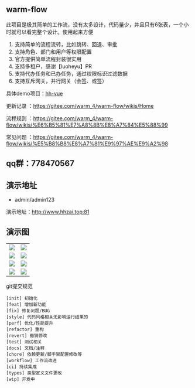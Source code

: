 ## warm-flow

此项目是极其简单的工作流，没有太多设计，代码量少，并且只有6张表，一个小时就可以看完整个设计。使用起来方便

1. 支持简单的流程流转，比如跳转、回退、审批
2. 支持角色、部门和用户等权限配置
3. 官方提供简单流程封装很实用
4. 支持多租户，感谢【luoheyu】PR
5. 支持代办任务和已办任务，通过权限标识过滤数据
6. 支持互斥网关，并行网关（会签、或签）

具体demo项目：[hh-vue](https://gitee.com/min290/hh-vue)

更新记录 ：https://gitee.com/warm_4/warm-flow/wikis/Home

流程规则 ：https://gitee.com/warm_4/warm-flow/wikis/%E6%B5%81%E7%A8%8B%E8%A7%84%E5%88%99

常见问题 ：https://gitee.com/warm_4/warm-flow/wikis/%E5%B8%B8%E8%A7%81%E9%97%AE%E9%A2%98

## qq群：778470567

## 演示地址
- admin/admin123

演示地址：http://www.hhzai.top:81


## 演示图
<table>
    <tr>
        <td><img src="https://foruda.gitee.com/images/1697704379975758657/558474f6_2218307.png"/></td>
        <td><img src="https://foruda.gitee.com/images/1697704511309847220/40ecb5a0_2218307.png"/></td>
    </tr>
    <tr>
        <td><img src="https://foruda.gitee.com/images/1697704522482465368/a161abaf_2218307.png"/></td>
        <td><img src="https://foruda.gitee.com/images/1697704361102991586/f831523d_2218307.png"/></td>
    </tr>
    <tr>
        <td><img src="https://foruda.gitee.com/images/1697704550238134213/8abf2e7e_2218307.png"/></td>
        <td><img src="https://foruda.gitee.com/images/1697704582500705717/a87d0c32_2218307.png"/></td>
    </tr>
    <tr>
        <td><img src="https://foruda.gitee.com/images/1697767718130579881/8f29cbfc_2218307.png"/></td>
        <td><img src="https://foruda.gitee.com/images/1697767731619319111/59871f55_2218307.png"/></td>
    </tr>
</table>



git提交规范

    [init] 初始化  
    [feat] 增加新功能  
    [fix] 修复问题/BUG  
    [style] 代码风格相关无影响运行结果的  
    [perf] 优化/性能提升  
    [refactor] 重构  
    [revert] 撤销修改  
    [test] 测试相关  
    [docs] 文档/注释  
    [chore] 依赖更新/脚手架配置修改等  
    [workflow] 工作流改进  
    [ci] 持续集成  
    [types] 类型定义文件更改  
    [wip] 开发中
